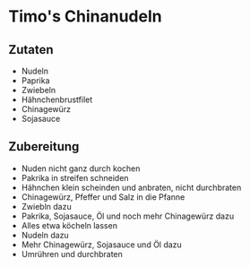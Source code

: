 # Timo's Chinanudeln

## Zutaten
 - Nudeln
 - Paprika
 - Zwiebeln
 - Hähnchenbrustfilet
 - Chinagewürz
 - Sojasauce

## Zubereitung
 - Nuden nicht ganz durch kochen
 - Pakrika in streifen schneiden
 - Hähnchen klein scheinden und anbraten, nicht durchbraten
 - Chinagewürz, Pfeffer und Salz in die Pfanne
 - Zwiebln dazu
 - Pakrika, Sojasauce, Öl und noch mehr Chinagewürz dazu
 - Alles etwa köcheln lassen
 - Nudeln dazu
 - Mehr Chinagewürz, Sojasauce und Öl dazu
 - Umrühren und durchbraten
